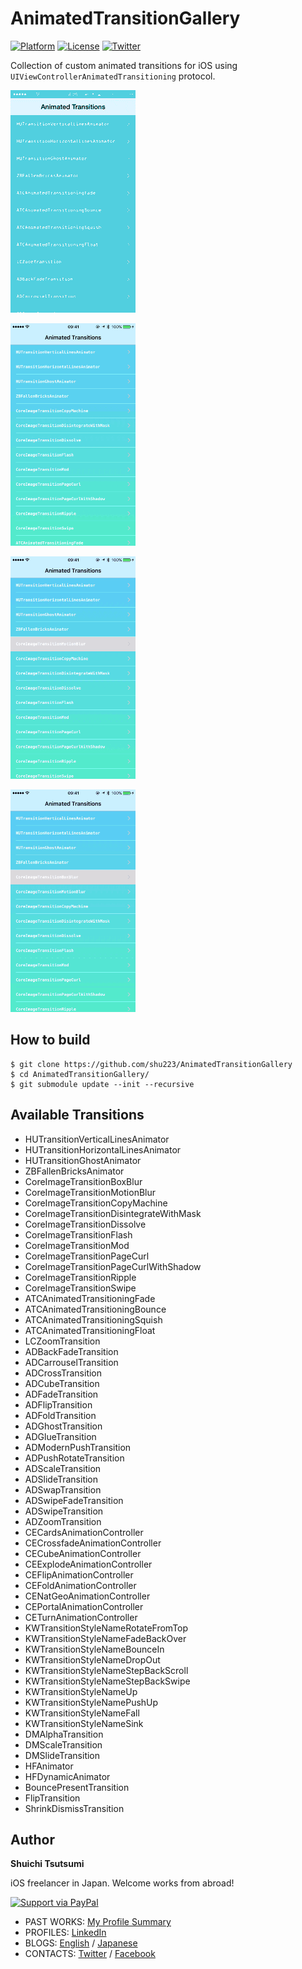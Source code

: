 AnimatedTransitionGallery
=========================

[![Platform](http://img.shields.io/badge/platform-ios-green.svg?style=flat
)](https://developer.apple.com/iphone/index.action)
[![License](http://img.shields.io/badge/license-MIT-lightgrey.svg?style=flat
)](http://mit-license.org)
[![Twitter](https://img.shields.io/badge/twitter-@shu223-blue.svg?style=flat)](http://twitter.com/shu223)


Collection of custom animated transitions for iOS using `UIViewControllerAnimatedTransitioning` protocol.

![](gif/gallery.gif)

![](gif/coreimage.gif)

![](gif/motionblur.gif)

![](gif/boxblur.gif)

## How to build

```
$ git clone https://github.com/shu223/AnimatedTransitionGallery
$ cd AnimatedTransitionGallery/
$ git submodule update --init --recursive
```

## Available Transitions

- HUTransitionVerticalLinesAnimator
- HUTransitionHorizontalLinesAnimator
- HUTransitionGhostAnimator
- ZBFallenBricksAnimator
- CoreImageTransitionBoxBlur
- CoreImageTransitionMotionBlur
- CoreImageTransitionCopyMachine
- CoreImageTransitionDisintegrateWithMask
- CoreImageTransitionDissolve
- CoreImageTransitionFlash
- CoreImageTransitionMod
- CoreImageTransitionPageCurl
- CoreImageTransitionPageCurlWithShadow
- CoreImageTransitionRipple
- CoreImageTransitionSwipe
- ATCAnimatedTransitioningFade
- ATCAnimatedTransitioningBounce
- ATCAnimatedTransitioningSquish
- ATCAnimatedTransitioningFloat
- LCZoomTransition
- ADBackFadeTransition
- ADCarrouselTransition
- ADCrossTransition
- ADCubeTransition
- ADFadeTransition
- ADFlipTransition
- ADFoldTransition
- ADGhostTransition
- ADGlueTransition
- ADModernPushTransition
- ADPushRotateTransition
- ADScaleTransition
- ADSlideTransition
- ADSwapTransition
- ADSwipeFadeTransition
- ADSwipeTransition
- ADZoomTransition
- CECardsAnimationController
- CECrossfadeAnimationController
- CECubeAnimationController
- CEExplodeAnimationController
- CEFlipAnimationController
- CEFoldAnimationController
- CENatGeoAnimationController
- CEPortalAnimationController
- CETurnAnimationController
- KWTransitionStyleNameRotateFromTop
- KWTransitionStyleNameFadeBackOver
- KWTransitionStyleNameBounceIn
- KWTransitionStyleNameDropOut
- KWTransitionStyleNameStepBackScroll
- KWTransitionStyleNameStepBackSwipe
- KWTransitionStyleNameUp
- KWTransitionStyleNamePushUp
- KWTransitionStyleNameFall
- KWTransitionStyleNameSink
- DMAlphaTransition
- DMScaleTransition
- DMSlideTransition
- HFAnimator
- HFDynamicAnimator
- BouncePresentTransition
- FlipTransition
- ShrinkDismissTransition

## Author

**Shuichi Tsutsumi**

iOS freelancer in Japan. Welcome works from abroad!

<a href="https://paypal.me/shu223">
  <img alt="Support via PayPal" src="https://cdn.rawgit.com/twolfson/paypal-github-button/1.0.0/dist/button.svg"/>
</a>

- PAST WORKS:  [My Profile Summary](https://medium.com/@shu223/my-profile-summary-f14bfc1e7099#.vdh0i7clr)
- PROFILES: [LinkedIn](https://www.linkedin.com/in/shuichi-tsutsumi-525b755b/)
- BLOGS: [English](https://medium.com/@shu223/) / [Japanese](http://d.hatena.ne.jp/shu223/)
- CONTACTS: [Twitter](https://twitter.com/shu223) / [Facebook](https://www.facebook.com/shuichi.tsutsumi)
